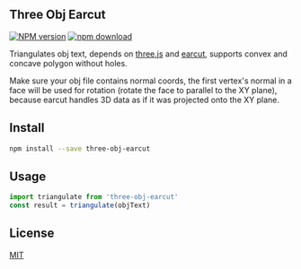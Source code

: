 ## Three Obj Earcut

[![NPM version][npm-image]][npm-url]
[![npm download][download-image]][download-url]

[npm-image]: https://img.shields.io/npm/v/three-obj-earcut.svg?style=flat-square
[npm-url]: https://npmjs.org/package/three-obj-earcut
[download-image]: https://img.shields.io/npm/dm/three-obj-earcut.svg?style=flat-square
[download-url]: https://npmjs.org/package/three-obj-earcut

Triangulates obj text, depends on [three.js](https://github.com/mrdoob/three.js) and [earcut](https://github.com/mapbox/earcut), supports convex and concave polygon without holes.

Make sure your obj file contains normal coords, the first vertex's normal in a face will be used for rotation (rotate the face to parallel to the XY plane), because earcut handles 3D data as if it was projected onto the XY plane.

## Install

```bash
npm install --save three-obj-earcut
```

## Usage

```js
import triangulate from 'three-obj-earcut'
const result = triangulate(objText)
```

## License

[MIT](LICENSE)